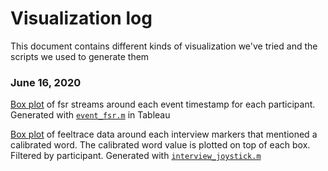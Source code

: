 # Visualization log
This document contains different kinds of visualization we've tried and the scripts we used to generate them

### June 16, 2020
[Box plot](visualizations/Event_x_fsr_box_0.pdf) of fsr streams around each event timestamp for each participant. 
Generated with [`event_fsr.m`](experiments/event_fsr.m) in Tableau

[Box plot](visualizations/calibrated_words_interview_box_0.pdf) of feeltrace data around each interview markers that mentioned a calibrated word. The calibrated word value is plotted on top of each box. Filtered by participant. 
Generated with [`interview_joystick.m`](experiments/interview_joystick.m)
